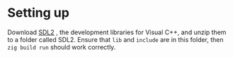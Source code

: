# Setting up
Download [SDL2](https://www.libsdl.org/download-2.0.php) , the development libraries for Visual C++, and unzip them to a folder called SDL2. Ensure that `lib` and `include` are in this folder, then `zig build run` should work correctly.